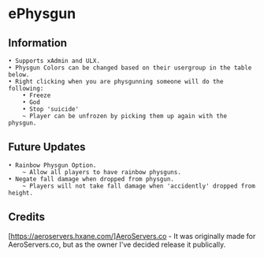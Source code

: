 # ePhysgun

## Information
	• Supports xAdmin and ULX.
	• Physgun Colors can be changed based on their usergroup in the table below.
	• Right clicking when you are physgunning someone will do the following:
		• Freeze
		• God
		• Stop 'suicide'
		~ Player can be unfrozen by picking them up again with the physgun.

## Future Updates
	• Rainbow Physgun Option.
		~ Allow all players to have rainbow physguns.
	• Negate fall damage when dropped from physgun.
		~ Players will not take fall damage when 'accidently' dropped from height.

## Credits
[https://aeroservers.hxane.com/]AeroServers.co - It was originally made for AeroServers.co, but as the owner I've decided release it publically.
